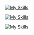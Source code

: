  <!-- Hi there 👋 -->

<!--
**juvv9/juvv9** is a ✨ _special_ ✨ repository because its `README.md` (this file) appears on your GitHub profile.

Here are some ideas to get you started:

- 🔭 I’m currently working on ...
- 🌱 I’m currently learning ...
- 👯 I’m looking to collaborate on ...
- 🤔 I’m looking for help with ...
- 💬 Ask me about ...
- 📫 How to reach me: ...
- 😄 Pronouns: ...
- ⚡ Fun fact: ...
-->

[![My Skills](https://skillicons.dev/icons?i=html,css,sass,js,ts,angular,jest,react)](https://skillicons.dev)

[![My Skills](https://skillicons.dev/icons?i=nodejs,express,php,laravel,graphql,apollo,mysql,dynamodb)](https://skillicons.dev)

[![My Skills](https://skillicons.dev/icons?i=linux,bash,git,github,gitlab,npm,yarn,docker,postman,vscode,phpstorm,androidstudio,figma)](https://skillicons.dev)

